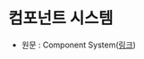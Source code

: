 # 컴포넌트 시스템

- 원문 : Component System([링크](https://developer.unigine.com/en/docs/2.11/principles/component_system/?rlang=cpp))